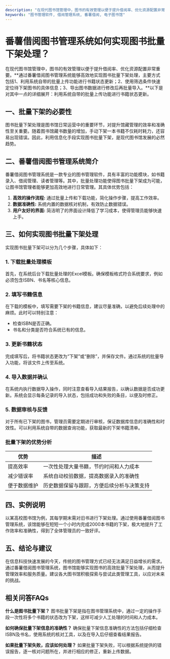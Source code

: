 ```yaml
---
description: "在现代图书馆管理中，图书的有效管理以便于提升借阅率、优化资源配置非常重要。**通过番薯借阅图书管理系统能够高效地实现图书批量下架处理，主要方式包括1、利用系统自带的批量上传功能进行书籍状态更新；2、使用筛选条件快速定位待下架图书的具体信息；3、导出图书数据进行修改后再批量导入。**以下是对其中一点的详细展开：利用系统自带的批量上传功能进行书籍状态更新。"
keywords: "图书管理软件, 借阅管理系统, 番薯借阅, 电子图书馆"
---
```

# 番薯借阅图书管理系统如何实现图书批量下架处理？

在现代图书馆管理中，图书的有效管理以便于提升借阅率、优化资源配置非常重要。**通过番薯借阅图书管理系统能够高效地实现图书批量下架处理，主要方式包括1、利用系统自带的批量上传功能进行书籍状态更新；2、使用筛选条件快速定位待下架图书的具体信息；3、导出图书数据进行修改后再批量导入。**以下是对其中一点的详细展开：利用系统自带的批量上传功能进行书籍状态更新。

## 一、批量下架的必要性

图书批量下架处理是图书馆日常运营中的重要环节，对提升馆藏管理的效率和准确性至关重要。随着图书馆藏书数量的增加，手动下架一本书籍不仅耗时耗力，还容易出现错误。因此，利用信息化手段实现图书批量下架，是现代图书馆发展的必然趋势。

## 二、番薯借阅图书管理系统简介

番薯借阅图书管理系统是一款专业的图书管理软件，具有丰富的功能模块，如书籍录入、借阅管理、读者管理等。其中，批量处理功能使得图书批量下架成为可能，让图书馆管理者能够更加高效地进行日常管理。其具体优势包括：

1. **高效的操作流程:** 通过批量上传和下载功能，简化操作步骤，提高工作效率。
2. **数据准确性:** 系统内置的数据核对机制，有效防止数据错误。
3. **用户友好的界面:** 简洁明了的界面设计降低了学习成本，使得管理员能够快速上手。

## 三、如何实现图书批量下架处理

实现图书批量下架可以分为几个步骤，具体如下：

### 1. 下载批量处理模板

首先，在系统后台下载批量处理的Excel模板。确保模板格式符合系统要求，例如必须包含ISBN、书名等核心信息。

### 2. 填写书籍信息

在下载的模板中，填写需要下架的书籍信息，建议尽量准确，以避免后续处理中的麻烦。此时可以特别注意：

- 检查ISBN是否正确。
- 书名和分类是否符合系统已有的信息。

### 3. 更新书籍状态

完成填写后，将书籍状态更改为“下架”或“删除”，并保存文件。通过系统的批量导入功能，将该文件上传至系统。

### 4. 导入数据并确认

在系统内执行数据导入操作，同时注意查看导入结果报告，以确认数据是否成功更新。系统会显示每条记录的导入状态，包括成功和失败的条目，以便及时修正。

### 5. 数据审核与反馈

对于所有已下架的图书，管理员需要定期进行审核，保证数据库信息的准确性和时效性。可以利用系统自带的数据查询功能，获取最新的下架书籍清单。

### 批量下架的优势分析

| 优势               | 描述                                                 |
|-------------------|------------------------------------------------------|
| 提高效率           | 一次性处理大量书籍，节约时间和人力成本             |
| 减少错误率         | 系统自动校验数据，提高数据录入的准确性             |
| 便于数据维护       | 历史数据保留与跟踪，方便后续分析与决策支持         |

## 四、实例说明

以某高校图书馆为例，其每学期末需对旧书进行下架处理。通过使用番薯借阅图书管理系统，该馆能够在短短一个小时内完成2000本书籍的下架，极大地提升了工作效率和准确性，得到了全体管理员的一致好评。

## 五、结论与建议

在信息科技快速发展的今天，传统的图书管理方式已经无法满足日益增长的需求。通过番薯借阅图书管理系统，图书馆能够实现图书的高效批量下架处理，从而提升管理效率和服务质量。建议各大图书馆积极探索与尝试此类管理工具，以应对未来的挑战。

## 相关问答FAQs

**什么是图书批量下架？**
图书批量下架是指在图书管理系统中，通过一定的操作手段一次性将多个书籍的状态改为下架，这样可减少人工处理的时间和人力成本。

**如何确保批量下架信息的准确性？**
确保批量下架信息准确性的方法包括仔细检查ISBN及书名，使用系统的核对工具，以及在导入后仔细查看结果报告。

**如果批量下架失败，应该如何处理？**
如果批量下架失败，可以根据系统提供的错误报告，逐一核对问题所在，并进行相应的修正，重新上传数据。
